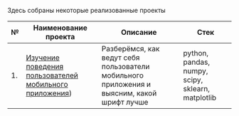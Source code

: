 Здесь собраны некоторые реализованные проекты

| №  | Наименование проекта                                | Описание                                                                 | Стек                                                        |
|----|----------------------------------------------------|-------------------------------------------------------------------------|-------------------------------------------------------------|
| 1.  | [Изучение поведения пользователей мобильного приложения](https://github.com/stavrov44/Portfolio/tree/main/Mobile%20App%20AB%20testing))            | Разберёмся, как ведут себя пользователи мобильного приложения и выясним, какой шрифт лучше | python, pandas, numpy, scipy, sklearn, matplotlib |
